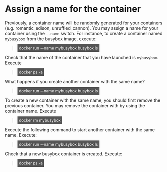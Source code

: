 # Assign a name for the container

Previously, a container name will be randomly generated for your containers (e.g. romantic_edison, unruffled_cannon). You may assign a name for your container using the `--name` switch. For instance, to create a container named  `mybusybox` from the busybox image, execute:

> <span align="left" style="color:#FFF;background:#555;font:Courier New; font-size: 90%; padding-left: 5px; padding-right: 5px; padding-top: 5px; padding-bottom: 5px;"> docker run --name mybusybox busybox ls </span>

Check that the name of the container that you have launched is `mybusybox`. Execute

> <span align="left" style="color:#FFF;background:#555;font:Courier New; font-size: 90%; padding-left: 5px; padding-right: 5px; padding-top: 5px; padding-bottom: 5px;"> docker ps -a </span>

What happens if you create another container with the same name?

> <span align="left" style="color:#FFF;background:#555;font:Courier New; font-size: 90%; padding-left: 5px; padding-right: 5px; padding-top: 5px; padding-bottom: 5px;"> docker run --name mybusybox busybox ls </span>

To create a new container with the same name, you should first remove the previous container.  You may remove  the container with by using the container name. Execute

> <span align="left" style="color:#FFF;background:#555;font:Courier New; font-size: 90%; padding-left: 5px; padding-right: 5px; padding-top: 5px; padding-bottom: 5px;"> docker rm mybusybox </span>

Execute the following command to start another container with the same name. Execute:

> <span align="left" style="color:#FFF;background:#555;font:Courier New; font-size: 90%; padding-left: 5px; padding-right: 5px; padding-top: 5px; padding-bottom: 5px;"> docker run --name mybusybox busybox ls </span>

Check that a new busybox container is created. Execute:

> <span align="left" style="color:#FFF;background:#555;font:Courier New; font-size: 90%; padding-left: 5px; padding-right: 5px; padding-top: 5px; padding-bottom: 5px;"> docker ps -a </span>

<br/>
